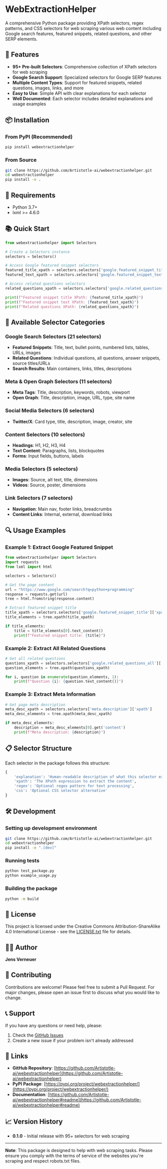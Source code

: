 # WebExtractionHelper

A comprehensive Python package providing XPath selectors, regex patterns, and CSS selectors for web scraping various web content including Google search features, featured snippets, related questions, and other SERP elements.

## 🚀 Features

- **95+ Pre-built Selectors**: Comprehensive collection of XPath selectors for web scraping
- **Google Search Support**: Specialized selectors for Google SERP features
- **Multiple Content Types**: Support for featured snippets, related questions, images, links, and more
- **Easy to Use**: Simple API with clear explanations for each selector
- **Well Documented**: Each selector includes detailed explanations and usage examples

## 📦 Installation

### From PyPI (Recommended)
```bash
pip install webextractionhelper
```

### From Source
```bash
git clone https://github.com/Artistotle-ai/webextractionhelper.git
cd webextractionhelper
pip install -e .
```

## 🔧 Requirements

- Python 3.7+
- lxml >= 4.6.0

## 📚 Quick Start

```python
from webextractionhelper import Selectors

# Create a Selectors instance
selectors = Selectors()

# Access Google featured snippet selectors
featured_title_xpath = selectors.selectors['google.featured_snippet_title']['xpath']
featured_text_xpath = selectors.selectors['google.featured_snippet_text']['xpath']

# Access related questions selectors
related_questions_xpath = selectors.selectors['google.related_questions_all']['xpath']

print(f"Featured snippet title XPath: {featured_title_xpath}")
print(f"Featured snippet text XPath: {featured_text_xpath}")
print(f"Related questions XPath: {related_questions_xpath}")
```

## 🎯 Available Selector Categories

### Google Search Selectors (21 selectors)
- **Featured Snippets**: Title, text, bullet points, numbered lists, tables, URLs, images
- **Related Questions**: Individual questions, all questions, answer snippets, source titles/URLs
- **Search Results**: Main containers, links, titles, descriptions

### Meta & Open Graph Selectors (11 selectors)
- **Meta Tags**: Title, description, keywords, robots, viewport
- **Open Graph**: Title, description, image, URL, type, site name

### Social Media Selectors (6 selectors)
- **Twitter/X**: Card type, title, description, image, creator, site

### Content Selectors (10 selectors)
- **Headings**: H1, H2, H3, H4
- **Text Content**: Paragraphs, lists, blockquotes
- **Forms**: Input fields, buttons, labels

### Media Selectors (5 selectors)
- **Images**: Source, alt text, title, dimensions
- **Videos**: Source, poster, dimensions

### Link Selectors (7 selectors)
- **Navigation**: Main nav, footer links, breadcrumbs
- **Content Links**: Internal, external, download links

## 🔍 Usage Examples

### Example 1: Extract Google Featured Snippet
```python
from webextractionhelper import Selectors
import requests
from lxml import html

selectors = Selectors()

# Get the page content
url = "https://www.google.com/search?q=python+programming"
response = requests.get(url)
tree = html.fromstring(response.content)

# Extract featured snippet title
title_xpath = selectors.selectors['google.featured_snippet_title']['xpath']
title_elements = tree.xpath(title_xpath)

if title_elements:
    title = title_elements[0].text_content()
    print(f"Featured snippet title: {title}")
```

### Example 2: Extract All Related Questions
```python
# Get all related questions
questions_xpath = selectors.selectors['google.related_questions_all']['xpath']
question_elements = tree.xpath(questions_xpath)

for i, question in enumerate(question_elements, 1):
    print(f"Question {i}: {question.text_content()}")
```

### Example 3: Extract Meta Information
```python
# Get page meta description
meta_desc_xpath = selectors.selectors['meta.description']['xpath']
meta_desc_elements = tree.xpath(meta_desc_xpath)

if meta_desc_elements:
    description = meta_desc_elements[0].get('content')
    print(f"Meta description: {description}")
```

## 📋 Selector Structure

Each selector in the package follows this structure:

```python
{
    'explanation': 'Human-readable description of what this selector extracts',
    'xpath': 'The XPath expression to extract the content',
    'regex': 'Optional regex pattern for text processing',
    'css': 'Optional CSS selector alternative'
}
```

## 🛠️ Development

### Setting up development environment
```bash
git clone https://github.com/Artistotle-ai/webextractionhelper.git
cd webextractionhelper
pip install -e ".[dev]"
```

### Running tests
```bash
python test_package.py
python example_usage.py
```

### Building the package
```bash
python -m build
```

## 📄 License

This project is licensed under the Creative Commons Attribution-ShareAlike 4.0 International License - see the [LICENSE.txt](LICENSE.txt) file for details.

## 👨‍💻 Author

**Jens Verneuer**

## 🤝 Contributing

Contributions are welcome! Please feel free to submit a Pull Request. For major changes, please open an issue first to discuss what you would like to change.

## 📞 Support

If you have any questions or need help, please:
1. Check the [GitHub Issues](https://github.com/Artistotle-ai/webextractionhelper/issues)
2. Create a new issue if your problem isn't already addressed

## 🔗 Links

- **GitHub Repository**: [https://github.com/Artistotle-ai/webextractionhelper](https://github.com/Artistotle-ai/webextractionhelper)
- **PyPI Package**: [https://pypi.org/project/webextractionhelper/](https://pypi.org/project/webextractionhelper/)
- **Documentation**: [https://github.com/Artistotle-ai/webextractionhelper#readme](https://github.com/Artistotle-ai/webextractionhelper#readme)

## 📈 Version History

- **0.1.0** - Initial release with 95+ selectors for web scraping

---

**Note**: This package is designed to help with web scraping tasks. Please ensure you comply with the terms of service of the websites you're scraping and respect robots.txt files.
